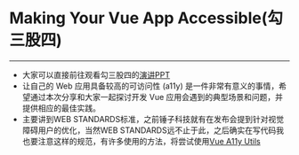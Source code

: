 # Making Your Vue App Accessible(勾三股四)
___
- 大家可以直接前往观看勾三股四的[演讲PPT](https://img.w3ctech.com/Making-You-Vue-App-Accessible.pdf)
- 让自己的 Web 应用具备较高的可访问性 (a11y) 是一件非常有意义的事情，希望通过本次分享和大家一起探讨开发 Vue 应用会遇到的典型场景和问题，并提供相应的最佳实践。
- 主要讲到WEB STANDARDS标准，之前锤子科技就有在发布会提到针对视觉障碍用户的优化，当然WEB STANDARDS远不止于此，之后确实在写代码我也要注意这样的规范，有许多使用的方法，将尝试使用[Vue A11y Utils](https://jinjiang.github.io/vue-a11y-utils/)